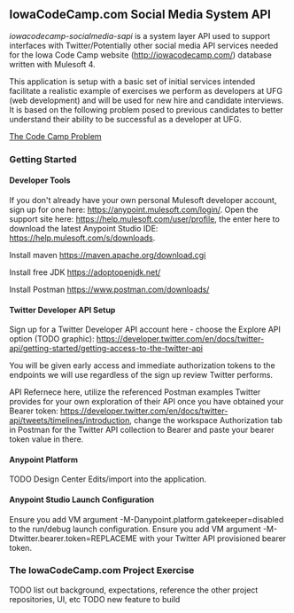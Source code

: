 ## IowaCodeCamp.com Social Media System API ##

*iowacodecamp-socialmedia-sapi* is a system layer API used to support interfaces with Twitter/Potentially other social media API services needed for the Iowa Code Camp website (http://iowacodecamp.com/) database written with Mulesoft 4. 

This application is setup with a basic set of initial services intended facilitate a realistic example of exercises we perform as developers at UFG (web development) and will be used for new hire and candidate interviews. It is based on the following problem posed to previous candidates to better understand their ability to be successful as a developer at UFG. 

[The Code Camp Problem](https://github.com/joelcaspers/iowacodecamp-socialmedia-sapi/blob/master/TheCodeCampProblem.pdf)

### Getting Started ###

#### Developer Tools ####

If you don't already have your own personal Mulesoft developer account, sign up for one here: https://anypoint.mulesoft.com/login/. Open the support site here: https://help.mulesoft.com/user/profile, the enter here to download the latest Anypoint Studio IDE: https://help.mulesoft.com/s/downloads. 

Install maven https://maven.apache.org/download.cgi

Install free JDK https://adoptopenjdk.net/ 

Install Postman https://www.postman.com/downloads/

#### Twitter Developer API Setup #### 

Sign up for a Twitter Developer API account here - choose the Explore API option (TODO graphic): 
https://developer.twitter.com/en/docs/twitter-api/getting-started/getting-access-to-the-twitter-api 

You will be given early access and immediate authorization tokens to the endpoints we will use regardless of the sign up review Twitter performs. 

API Refernece here, utilize the referenced Postman examples Twitter provides for your own exploration of their API once you have obtained your Bearer token: https://developer.twitter.com/en/docs/twitter-api/tweets/timelines/introduction, change the workspace Authorization tab in Postman for the Twitter API collection to Bearer and paste your bearer token value in there. 

#### Anypoint Platform ####
TODO Design Center Edits/import into the application. 

#### Anypoint Studio Launch Configuration #### 
Ensure you add VM argument -M-Danypoint.platform.gatekeeper=disabled to the run/debug launch configuration. 
Ensure you add VM argument -M-Dtwitter.bearer.token=REPLACEME with your Twitter API provisioned bearer token. 

### The IowaCodeCamp.com Project Exercise ###
TODO list out background, expectations, reference the other project repositories, UI, etc
TODO new feature to build 


